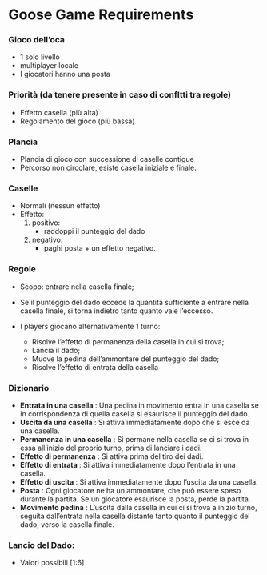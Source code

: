 # Goose Game Requirements

### Gioco dell’oca

- 1 solo livello
- multiplayer locale
- I giocatori hanno una posta

### Priorità (da tenere presente in caso di confltti tra regole)
- Effetto casella (più alta) 
- Regolamento del gioco (più bassa)

### Plancia
- Plancia di gioco con successione di caselle contigue
- Percorso non circolare, esiste casella iniziale e finale.

### Caselle
- Normali (nessun effetto)
- Effetto:
    1. positivo: 
        - raddoppi il punteggio del dado
    2. negativo:
        - paghi posta + un effetto negativo.
        
### Regole
- Scopo: entrare nella casella finale;
- Se il punteggio del dado eccede la quantità sufficiente a entrare nella casella finale, si torna indietro tanto quanto vale l’eccesso.
- I players giocano alternativamente 1 turno:

	- Risolve l’effetto di permanenza della casella in cui si trova;
    - Lancia il dado;
    - Muove la pedina dell’ammontare del punteggio del dado;
	- Risolve l’effetto di entrata della casella
	
### Dizionario
- **Entrata in una casella** : Una pedina in movimento entra in una casella se in corrispondenza di quella casella si esaurisce il punteggio del dado.
- **Uscita da una casella** : Si attiva immediatamente dopo che si esce da una casella.
- **Permanenza in una casella** : Si permane nella casella se ci si trova in essa all’inizio del proprio turno, prima di lanciare i dadi.
- **Effetto di permanenza** : Si attiva prima del tiro dei dadi. 
- **Effetto di entrata** : Si attiva immediatamente dopo l’entrata in una casella.
- **Effetto di uscita** : Si attiva immediatamente dopo l’uscita da una casella.
- **Posta** : Ogni giocatore ne ha un ammontare, che può essere speso durante la partita. Se un giocatore esaurisce la posta, perde la partita.
- **Movimento pedina** : L’uscita dalla casella in cui ci si trova a inizio turno, seguita dall’entrata nella casella distante tanto quanto il punteggio del dado, verso la casella finale.

### Lancio del Dado:
- Valori possibili \[1:6] 
